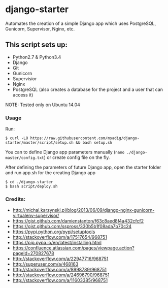 # django-starter
Automates the creation of a simple Django app which uses PostgreSQL, Gunicorn, Supervisor, Nginx, etc.

## This script sets up:
- Python2.7 & Python3.4
- Django
- Git
- Gunicorn
- Supervisior
- Nginx
- PostgreSQL (also creates a database for the project and a user that can access it)

NOTE: Tested only on Ubuntu 14.04

### Usage
Run:
```
$ curl -LO https://raw.githubusercontent.com/msadig/django-starter/master/script/setup.sh && bash setup.sh
```
You can to define Django app parameters manually (`nano ./django-master/config.txt`) or create config file on the fly.


After defining the parameters of future Django app, open the starter folder and run app.sh for the creating Django app
```
$ cd ./django-starter
$ bash script/deploy.sh
```




### Credits:
- http://michal.karzynski.pl/blog/2013/06/09/django-nginx-gunicorn-virtualenv-supervisor/
- https://gist.github.com/damienstanton/f63c8aed8f4a432cfcf2
- https://gist.github.com/sspross/330b5b1f08ada7b70c24
- https://pypi.python.org/pypi/setuptools
- http://stackoverflow.com/a/17517654/968751
- https://pip.pypa.io/en/latest/installing.html
- https://confluence.atlassian.com/pages/viewpage.action?pageId=270827678
- http://stackoverflow.com/a/22947716/968751
- http://superuser.com/a/468163
- http://stackoverflow.com/a/8998789/968751
- http://stackoverflow.com/a/24696790/968751
- http://stackoverflow.com/a/11603385/968751
